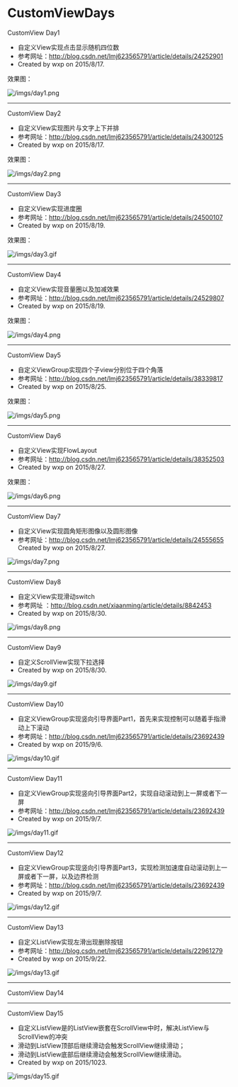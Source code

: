 # CustomViewDays

CustomView Day1

* 自定义View实现点击显示随机四位数
* 参考网址：http://blog.csdn.net/lmj623565791/article/details/24252901
* Created by wxp on 2015/8/17.

效果图：

![/imgs/day1.png](/imgs/day1.png)

- - -

CustomView Day2

* 自定义View实现图片与文字上下并排
* 参考网址：http://blog.csdn.net/lmj623565791/article/details/24300125
* Created by wxp on 2015/8/17.

效果图：

![/imgs/day2.png](/imgs/day2.png)

- - -

CustomView Day3

* 自定义View实现进度圈
* 参考网址：http://blog.csdn.net/lmj623565791/article/details/24500107
* Created by wxp on 2015/8/19.

效果图：

![/imgs/day3.gif](/imgs/day3.gif)

- - -

CustomView Day4

* 自定义View实现音量圈以及加减效果
* 参考网址：http://blog.csdn.net/lmj623565791/article/details/24529807
* Created by wxp on 2015/8/19.

效果图：

![/imgs/day4.png](/imgs/day4.png)

- - -

CustomView Day5

* 自定义ViewGroup实现四个子view分别位于四个角落
* 参考网址：http://blog.csdn.net/lmj623565791/article/details/38339817
* Created by wxp on 2015/8/25.

效果图：

![/imgs/day5.png](/imgs/day5.png)

- - -

CustomView Day6

* 自定义View实现FlowLayout
* 参考网址：http://blog.csdn.net/lmj623565791/article/details/38352503
* Created by wxp on 2015/8/27.

效果图：

![/imgs/day6.png](/imgs/day6.png)

- - -

CustomView Day7

* 自定义View实现圆角矩形图像以及圆形图像
* 参考网址：http://blog.csdn.net/lmj623565791/article/details/24555655
 Created by wxp on 2015/8/27.

![/imgs/day7.png](/imgs/day7.png)

- - -

CustomView Day8

* 自定义View实现滑动switch
* 参考网址 ：http://blog.csdn.net/xiaanming/article/details/8842453
* Created by wxp on 2015/8/30.

![/imgs/day8.png](/imgs/day8.png)

- - -

CustomView Day9

* 自定义ScrollView实现下拉选择
* Created by wxp on 2015/8/30.

![/imgs/day9.gif](/imgs/day9.gif)

- - -

CustomView Day10

* 自定义ViewGroup实现竖向引导界面Part1，首先来实现控制可以随着手指滑动上下滚动
* 参考网址：http://blog.csdn.net/lmj623565791/article/details/23692439
* Created by wxp on 2015/9/6.

![/imgs/day10.gif](/imgs/day10.gif)

- - -

CustomView Day11

* 自定义ViewGroup实现竖向引导界面Part2，实现自动滚动到上一屏或者下一屏
* 参考网址：http://blog.csdn.net/lmj623565791/article/details/23692439
* Created by wxp on 2015/9/7.

![/imgs/day11.gif](/imgs/day11.gif)

- - -

CustomView Day12

* 自定义ViewGroup实现竖向引导界面Part3，实现检测加速度自动滚动到上一屏或者下一屏，以及边界检测
* 参考网址：http://blog.csdn.net/lmj623565791/article/details/23692439
* Created by wxp on 2015/9/7.

![/imgs/day12.gif](/imgs/day12.gif)

- - -

CustomView Day13

* 自定义ListView实现左滑出现删除按钮
* 参考网址：http://blog.csdn.net/lmj623565791/article/details/22961279
* Created by wxp on 2015/9/22.

![/imgs/day13.gif](/imgs/day13.gif)

- - -

CustomView Day14


- - -

CustomView Day15

* 自定义ListView是的ListView嵌套在ScrollView中时，解决ListView与ScrollView的冲突
* 滑动到ListView顶部后继续滑动会触发ScrollView继续滑动；
* 滑动到ListView底部后继续滑动会触发ScrollView继续滑动。
* Created by wxp on 2015/1023.

![/imgs/day15.gif](/imgs/day15.gif)